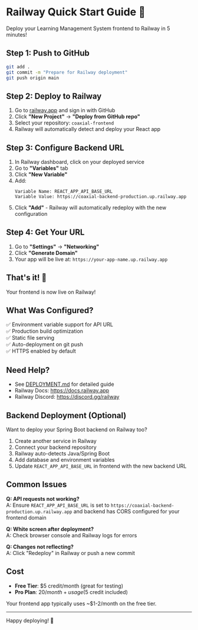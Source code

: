 # Railway Quick Start Guide 🚀

Deploy your Learning Management System frontend to Railway in 5 minutes!

## Step 1: Push to GitHub

```bash
git add .
git commit -m "Prepare for Railway deployment"
git push origin main
```

## Step 2: Deploy to Railway

1. Go to [railway.app](https://railway.app) and sign in with GitHub
2. Click **"New Project"** → **"Deploy from GitHub repo"**
3. Select your repository: `coaxial-frontend`
4. Railway will automatically detect and deploy your React app

## Step 3: Configure Backend URL

1. In Railway dashboard, click on your deployed service
2. Go to **"Variables"** tab
3. Click **"New Variable"**
4. Add:
   ```
   Variable Name: REACT_APP_API_BASE_URL
   Variable Value: https://coaxial-backend-production.up.railway.app
   ```
5. Click **"Add"** - Railway will automatically redeploy with the new configuration

## Step 4: Get Your URL

1. Go to **"Settings"** → **"Networking"**
2. Click **"Generate Domain"**
3. Your app will be live at: `https://your-app-name.up.railway.app`

## That's it! 🎉

Your frontend is now live on Railway!

## What Was Configured?

✅ Environment variable support for API URL  
✅ Production build optimization  
✅ Static file serving  
✅ Auto-deployment on git push  
✅ HTTPS enabled by default  

## Need Help?

- See [DEPLOYMENT.md](./DEPLOYMENT.md) for detailed guide
- Railway Docs: https://docs.railway.app
- Railway Discord: https://discord.gg/railway

## Backend Deployment (Optional)

Want to deploy your Spring Boot backend on Railway too?

1. Create another service in Railway
2. Connect your backend repository
3. Railway auto-detects Java/Spring Boot
4. Add database and environment variables
5. Update `REACT_APP_API_BASE_URL` in frontend with the new backend URL

## Common Issues

**Q: API requests not working?**  
A: Ensure `REACT_APP_API_BASE_URL` is set to `https://coaxial-backend-production.up.railway.app` and backend has CORS configured for your frontend domain

**Q: White screen after deployment?**  
A: Check browser console and Railway logs for errors

**Q: Changes not reflecting?**  
A: Click "Redeploy" in Railway or push a new commit

## Cost

- **Free Tier**: $5 credit/month (great for testing)
- **Pro Plan**: $20/month + usage ($5 credit included)

Your frontend app typically uses ~$1-2/month on the free tier.

---

Happy deploying! 🚂


